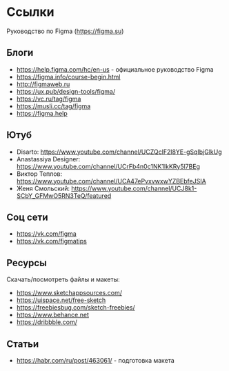 # Ссылки
Руководство по Figma (https://figma.su)

## Блоги
* https://help.figma.com/hc/en-us - официальное руководство Figma
* https://figma.info/course-begin.html
* http://figmaweb.ru
* https://ux.pub/design-tools/figma/
* https://vc.ru/tag/figma
* https://musli.cc/tag/figma
* https://figma.help

## Ютуб
* Disarto: https://www.youtube.com/channel/UCZQclF2l8YE-gSqIbjGlkUg
* Anastassiya Designer: https://www.youtube.com/channel/UCrFb4n0c1NK1lkKRy5l7BEg
* Виктор Теплов: https://www.youtube.com/channel/UCA47ePvxvwxwYZBEbfeJSIA
* Женя Смольский: https://www.youtube.com/channel/UCJ8k1-SCbY_GFMwO5RN3TeQ/featured

## Соц сети
* https://vk.com/figma
* https://vk.com/figmatips

## Ресурсы
Скачать/посмотреть файлы и макеты:
* https://www.sketchappsources.com/
* https://uispace.net/free-sketch
* https://freebiesbug.com/sketch-freebies/
* https://www.behance.net
* https://dribbble.com/

## Статьи
* https://habr.com/ru/post/463061/ - подготовка макета
